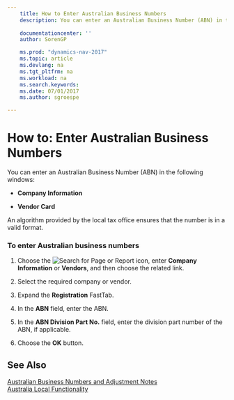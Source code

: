 ```yaml
---
    title: How to Enter Australian Business Numbers 
    description: You can enter an Australian Business Number (ABN) in the following windows:
    
    documentationcenter: ''
    author: SorenGP

    ms.prod: "dynamics-nav-2017"
    ms.topic: article
    ms.devlang: na
    ms.tgt_pltfrm: na
    ms.workload: na
    ms.search.keywords:
    ms.date: 07/01/2017
    ms.author: sgroespe

---
```

# How to: Enter Australian Business Numbers
You can enter an Australian Business Number (ABN) in the following windows:  
  
-   **Company Information**  
  
-   **Vendor Card**  
  
 An algorithm provided by the local tax office ensures that the number is in a valid format.  
  
### To enter Australian business numbers  
  
1.  Choose the ![Search for Page or Report](media/ui-search/search_small.png "Search for Page or Report icon") icon, enter **Company Information** or **Vendors**, and then choose the related link.  
  
2.  Select the required company or vendor.  
  
3.  Expand the **Registration** FastTab.  
  
4.  In the **ABN** field, enter the ABN.  
  
5.  In the **ABN Division Part No.** field, enter the division part number of the ABN, if applicable.  
  
6.  Choose the **OK** button.  
  
## See Also  
 [Australian Business Numbers and Adjustment Notes](australian-business-numbers-and-adjustment-notes.md)   
 [Australia Local Functionality](australia-local-functionality.md)